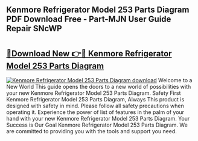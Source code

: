 ## Kenmore Refrigerator Model 253 Parts Diagram PDF Download Free - Part-MJN User Guide Repair SNcWP

# <h2><a href="http://dfmsv88.blite.top/?on=Kenmore+Refrigerator+Model+253+Parts+Diagram">🔗Download New 👉🔴 Kenmore Refrigerator Model 253 Parts Diagram</a></h2>

[![Kenmore Refrigerator Model 253 Parts Diagram download](https://i.imgur.com/lujVjoI.png)](http://dfmsv88.blite.top/?on=Kenmore+Refrigerator+Model+253+Parts+Diagram)
Welcome to a New World This guide opens the doors to a new world of possibilities with your new Kenmore Refrigerator Model 253 Parts Diagram. Safety First Kenmore Refrigerator Model 253 Parts Diagram, Always This product is designed with safety in mind. Please follow all safety precautions when operating it. Experience the power of list of features in the palm of your hand with your new Kenmore Refrigerator Model 253 Parts Diagram. Your Success is Our Goal Kenmore Refrigerator Model 253 Parts Diagram. We are committed to providing you with the tools and support you need.
